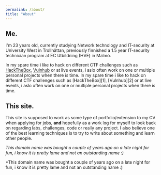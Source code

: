 ```yaml
---
permalink: /about/
title: "About"
---
```


## Me.

I'm 23 years old, currently studying Network technology and IT-security at University West in Trollhättan, previously finnished a 1.5 year IT-security technician program at EC Utbildning (HVE) in Malmö.


In my spare time i like to hack on different CTF challenges such as [HackTheBox](https://hackthebox.eu), [Vulnhub](https://vulnhub.com) or at live events, i aslo often work on one or multiple personal projects when there is time.
In my spare time i like to hack on different CTF challenges such as [HackTheBox][1], [Vulnhub][2] or at live events, i aslo often work on one or multiple personal projects when there is time.


## This site.

This site is supposed to work as some type of portfolio/extension to my CV when applying for jobs, **and** hopefully as a work log for myself to look back on regarding labs, challenges, code or really any project. I also believe one of the best learning techniques is to try to write about something and learn other people.


*This domain name was bought a couple of years ago on a late night for fun, i know it is pretty lame and not an outstanding name :)*

*This domain name was bought a couple of years ago on a late night for fun, i know it is pretty lame and not an outstanding name :)
